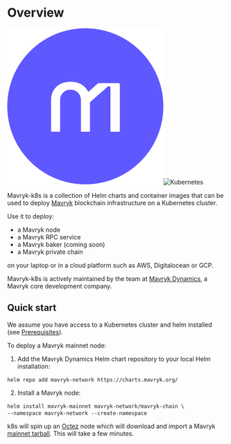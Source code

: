 # Overview

![Mavryk](./static/img/mavryk-purple.svg)![Kubernetes](./static/img/kubernetes.svg)

Mavryk-k8s is a collection of Helm charts and container images that can be used to deploy [Mavryk](https://tezos.com) blockchain infrastructure on a Kubernetes cluster.

Use it to deploy:

* a Mavryk node
* a Mavryk RPC service
* a Mavryk baker (coming soon)
* a Mavryk private chain

on your laptop or in a cloud platform such as AWS, Digitalocean or GCP.

Mavryk-k8s is actively maintained by the team at [Mavryk Dynamics](https://mavrykdynamics.com), a Mavryk core development company.

## Quick start

We assume you have access to a Kubernetes cluster and helm installed (see [Prerequisites](Prerequisites)).

To deploy a Mavryk mainnet node:

1. Add the Mavryk Dynamics Helm chart repository to your local Helm installation:

```
helm repo add mavryk-network https://charts.mavryk.org/
```

2. Install a Mavryk node:

```
helm install mavryk-mainnet mavryk-network/mavryk-chain \
--namespace mavryk-network --create-namespace
```

k8s will spin up an [Octez](https://tezos.gitlab.io/) node which will download and import a Mavryk [mainnet tarball](https://tezos.gitlab.io/). This will take a few minutes.

